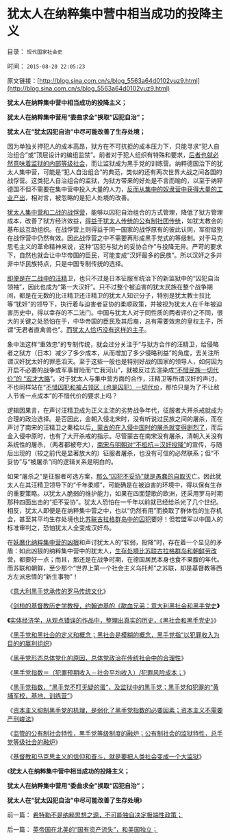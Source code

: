 # 犹太人在纳粹集中营中相当成功的投降主义

目录： `现代国家社会史` 

时间： `2015-08-20 22:05:23` 

原文链接：[http://blog.sina.com.cn/s/blog_5563a64d0102vuz9.html](http://blog.sina.com.cn/s/blog_5563a64d0102vuz9.html)

**犹太人在纳粹集中营中相当成功的投降主义；**

**犹太人在纳粹集中营用“委曲求全”换取“囚犯自治”；**

**犹太人在“犹太囚犯自治”中尽可能改善了生存处境；**

因为单独关押犯人的成本高昂，狱方在不可抗拒的成本压力下，只能寻求“犯人自治组合”或“顶层设计的编组监禁”。前者对于犯人组织有特殊和要求，[后者也就必然意味着监狱的内部等级社会](../../../2012/5/17/坍沉的泰坦尼克号；争夺逃生席位的殊死竞争.md)，而让监狱成为黑手党的训练营。纳粹德国治下的犹太人集中营，可能是“犯人自治组合”的典范，类似的还有两次世界大战之间各国的战俘营。这类犯人自治组合的监狱，为狱方带来的好处是不言而喻的，以至于纳粹德国不但不需要在集中营中投入大量的人力，[反而从集中的奴隶营中获得大量的工业产出](../../../2011/9/4/纳粹集中营制度，是工业化的奴隶制.md)，相对言，被忽略的是犯人处境的改善。

[犹太人集中营和二战的战俘营](../../../2011/9/4/欧洲各国配合纳粹收容犹太人；符合战前国际法.md)，能够以囚犯自治组合的方式管理，降低了狱方管理成本，改善了狱方经济效益，[得益于犹太人传统的公有制社团传统](../../../2011/8/27/国际犹太人共济会千年生活细节.md)，如犹太教会的基布兹互助组织。在战俘营上则得益于同一国家的战俘原有的彼此认同，军衔级别在战俘营中仍然有效。因此战俘营之中不需要再形成黑手党式的等级制。对于马克思毛主义的革命精神来说，这种“囚犯与狱方的妥协合作”与投降无异。严苛的要求下，自然也就会让中华帝国的臣民，可能变成“汉奸最多的民族”。所以汉奸之多并非中华民族特点，只是中国专制传统的选择。

[即便是在二战中的汪精](../../../2011/1/14/日本的战争目的和汪精卫南京政权的性质.md)卫，也只不过是日本征服军统治下的新监狱中的“囚犯自治领袖”，因此也成为“第一大汉奸”。只不过整个被迫害的犹太民族在整个战争期间，都是在无数的比汪精卫还汪精卫的犹太人知识分子，特别是犹太教士拉比等“犹奸”的领导下，执行着与迫害者妥协的柔顺政策，并被视为犹太人在千年被迫害历史中，得以幸存的不二法门。中国与犹太人对于同性质的两者评价之不同，很大的关键之处恐怕在于，中华帝国的臣民及其后裔，总有需要效忠的皇权主子，所谓“无君者直禽兽也”。[而犹太人恰巧没有这样的主子](../../../2009/3/25/中国式诡辩：道德祭坛上忠君的义务.md)。

象中法这样“重效忠”的专制传统，就会过分关注于“与狱方合作的汪精卫，给侵略者之狱方（日本）减少了多少成本，从而增加了多少侵略利益”的角度，去关注所谓汉奸犹太奸的罪恶滔天。至于这些一般也是特别好战的国家的领导人，如何因为开启不必要的战争或军事冒险而“亡我河山”，就被反过去渲染成[“不惜民族一切代价”的
“宏才大略](../../../2009/6/30/不惜一切代价牺牲全民族利益是卖国！叛国！.md)”。对于犹太人与集中营方面的合作，汪精卫等所谓汉奸的声讨，不也同样站在“[不惜囚犯和被占领区（也是囚犯）一切代价](../../../2009/6/30/不惜一切代价打游击，不是人民的义务.md)，那怕只是为了不让敌人节省一点成本”的不惜代价的要求上吗？

逻辑因果言，在声讨汪精卫成为正义主流的劣势战争年代，征服者大开杀戒就成为合理的政治选择。是否因此，金朝入侵北宋时，没有听说过民族之间的屠杀，而在声讨了南宋的汪精卫之秦桧以后[，蒙古的在入侵中国时的屠杀就变得剧烈了](../../../2014/4/3/蒙古侵略的边际效用，及古拉格群岛的政策偏好.md)，而后金入侵中原时，也有了大开杀戒的指示。尽管蒙古在南宋没有屠杀，清朝入关没有系统性的屠杀，（两者都被夸大），[南宋与明朝对“不抵抗＝汉奸投降”](../../../2013/3/7/斯巴达和迦太基政权的压迫性和罗马，邻国和汉奸.md)的宣传，与随后出现的（较之前代是显著放大的）征服者屠杀，也没有可信的必然联系；但“不妥协”与“被屠杀”间的逻辑关系是明白的。

如果“屠杀之”是征服者可选方案，[那么“囚犯不妥协”就是愚蠢的自取灭](../../../2009/3/22/宋明清在国学儒教绝对道德观维系下的必然败亡.md)亡。因此犹太人在其汪精卫领导下的“千年柔顺”，可能确是在被迫害的环境中，得以保有生存的重要策略。以犹太人脆弱的维护能力，如果在四面楚歌的欧洲，还采用罗马时期那种四面出击的“拒不妥协”。犹太人恐怕在一千年以前就已经给杀光了几个世纪。相反，犹太人即便是在纳粹集中营之中，也以“仍然有用”而换取了群体性的生存机会，甚至其平均生存处境也比[苏联古拉格群岛中的囚犯](../../../2014/4/2/古拉格群岛的经济学定义是“国家奴隶制”.md)要好！但若盟军以中国人的标准审判之，恐怕犹太人全变成汉奸鸟。

在[妖魔化纳粹集中营的凶狠](../../../2011/9/4/纳粹集中营制度，是工业化的奴隶制.md)和声讨犹太人的“软弱，投降”时，存在着一个显见的矛盾：如此凶狠的纳粹集中营中的犹太人，[生存处境比苏联古拉格群岛和朝鲜劳改](../../../2014/4/2/古拉格群岛的经济学定义是“国家奴隶制”.md)营，都要好一点；而且，那还是在战争时期，在德国居民本身也食不果腹的年代。而苏联和朝鲜，至少那个“世界上第一个社会主义乌托邦”之苏联，却是基督教等西方左派忠情的“新生事物”！

《[意大利黑手党承传的罗马传统文化](../../../2015/7/23/意大利黑手党承传的罗马传统文化.md)》

《[剑桥的基督教历史学教授，约翰迪基的《歃血兄弟：意大利黑社会和黑手党史](../../../2015/7/24/约翰迪基的《歃血兄弟：意大利黑社会和黑手党史》.md)**》**

**《**[实体经济学，从观点错误的作品中，整理出真实的历史，《黑社会和黑手党史》](../../../2015/7/25/实体社会学整理出真实的《黑社会和黑手党》历史和现实.md)》

《[黑手党和黑社会的定义和概念；黑社会是模糊的概念，黑手党指“以犯罪收入为目的的赢利组织](../../../2015/7/28/黑手党和黑社会的定义，概念，和差异.md)》

《[黑手党形态总体党化的原因，总体党政治在传统社会中的合理性](../../../2015/7/29/黑手党形似总体党，罕做坏事，还玩正义的原因.md)》

《[黑手党指数＝（犯罪预期收入－社会平均收入）/犯罪风险成本；](../../../2015/7/30/黑手党指数，约束各国黑手党的经济规律.md)》

《[黑手党指数，“黑手党不叮无疑的蛋”，及监狱中的黑手党；黑手党和犯罪的“黄埔军校，基地，训练营”](../../../2015/7/31/“黑手党不叮无疑的蛋”及黑手党的“基地，黄埔军校”.md)》

《[资本主义抑制黑手党的机理，是弱化了黑手党指数的必要因素；资本主义不需要严刑峻法](../../../2015/8/7/监狱的社会学模型，why资本主义不需要严刑峻法.md)》

《[监管的公有制社会特性，黑手党等级制度的融炉；公有制社会的监狱特性，总手党等级社会的融炉](../../../2015/8/8/监管的公有制社会特性，黑手党等级制度的融炉；.md)》

《[基督教和马克思主义的信仰和奋斗，就是要把人类社会变成一个大监狱](../../../2015/8/19/基督教和马克思主义的信仰和奋斗.md)》

《**犹太人在纳粹集中营中相当成功的投降主义；**

**犹太人在纳粹集中营用“委曲求全”换取“囚犯自治”；**

**犹太人在“犹太囚犯自治”中尽可能改善了生存处境**》

前一篇： [希特勒不是纳粹思想之源，不可能独自决定极端性政策；](../../../2015/8/21/希特勒不是纳粹思想之源，不可能独自决定极端性政策；.md)

后一篇： [英帝国在北美的“国有资产流失”，和美国独立；](../../../2015/8/19/英帝国在北美的“国有资产流失”，和美国独立；.md)

